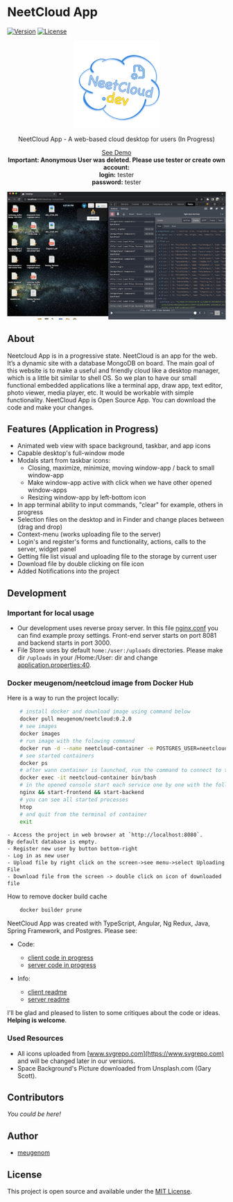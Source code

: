 # NeetCloud App

[![Version](https://img.shields.io/badge/version-0.2.0-yellow.svg)](https://semver.org/spec/v1.0.0.html)
[![License](https://img.shields.io/badge/License-MIT-blue.svg)](./LICENSE)

<p align="center">
  <img src="./neetcloud-logo.svg" data-canonical-src="./neetcloud-logo.svg" width="200" height="200" />
</p>

<p align="center">
  NeetCloud App - A web-based cloud desktop for users (In Progress)
</p>

<p align="center">
  <a href="https://neetcloud.dev" >See Demo</a>
  <br>
  <b>Important: Anonymous User was deleted. Please use tester or create own account:</b>
  <br>
  <b>login:</b> tester
  <br>
  <b>password:</b> tester
</p>

<p align="center">
  <img src="./assets/screenshot06092022.png" data-canonical-src="./assets/screenshot06092022.png"/>
</p>

## About
Neetcloud App is in a progressive state.
NeetCloud is an app for the web. It’s a dynamic site with a database MongoDB on board. The main goal of this website is to make a useful and friendly cloud like a desktop manager, which is a little bit similar to shell OS. So we plan to have our small functional embedded applications like a terminal app, draw app, text editor, photo viewer, media player, etc. It would be workable with simple functionality.
NeetCloud App is Open Source App. You can download the code and make your changes.

## Features (Application in Progress)

- Animated web view with space background, taskbar, and app icons
- Capable desktop's full-window mode
- Modals start from taskbar icons:
  - Closing, maximize, minimize, moving window-app / back to small window-app
  - Make window-app active with click when we have other opened window-apps
  - Resizing window-app by left-bottom icon
- In app terminal ability to input commands, "clear" for example, others in progress
- Selection files on the desktop and in Finder and change places between (drag and drop)
- Context-menu (works uploading file to the server)
- Login's and register's forms and functionality, actions, calls to the server, widget panel
- Getting file list visual and uploading file to the storage by current user
- Download file by double clicking on file icon
- Added Notifications into the project

## Development

### Important for local usage

- Our development uses reverse proxy server. In this file [nginx.conf](./nginx/nginx.conf) you can find example proxy settings. Front-end server starts on port 8081 and backend starts in port 3000.
- File Store uses by default ```home:/user:/uploads``` directories. Please make dir ```/uploads``` in your /Home:/User: dir and change [application.properties:40](./server/src/main/resources/application.yml#L26).

### Docker meugenom/neetcloud image from Docker Hub

Here is a way to run the project locally:

```bash
	# install docker and download image using command below
	docker pull meugenom/neetcloud:0.2.0
	# see images
	docker images
	# run image with the folowing command
	docker run -d --name neetcloud-container -e POSTGRES_USER=neetcloud -e POSTGRES_PASSWORD=password -p 5432:5432 -p 8080:8080 -p 8081:8081 -v data:/var/lib/postgresql/data neetcloud:0.2.0
	# see started containers
	docker ps
	# after wann container is launched, run the command to connect to the container
	docker exec -it neetcloud-container bin/bash
	# in the opened console start each service one by one with the following commands:
	nginx && start-frontend && start-backend
	# you can see all started processes
	htop
	# and quit from the terminal of container
	exit
```
	- Access the project in web browser at `http://localhost:8080`.
	By default database is empty.
	- Register new user by button bottom-right
	- Log in as new user 
	- Upload file by right click on the screen->see menu->select Uploading File
	- Download file from the screen -> double click on icon of downloaded file

How to remove docker build cache
```bash
	docker builder prune
```

NeetCloud App was created with TypeScript, Angular, Ng Redux, Java, Spring Framework, and Postgres. Please see:

- Code:
  - [client code in progress](./client/)
  - [server code in progress](/server/)

- Info:
  - [client readme](./client/README.md)
  - [server readme](./server/README.md)

I'll be glad and pleased to listen to some critiques about the code or ideas. **Helping is welcome**.

### Used Resources

- All icons uploaded from [www.svgrepo.com](https://www.svgrepo.com) and will be changed later in our versions.
- Space Background's Picture downloaded from Unsplash.com (Gary Scott).


## Contributors

_You could be here!_

## Author

- [meugenom](https://meugenom.com)

## License

This project is open source and available under the [MIT License](./LICENSE).
